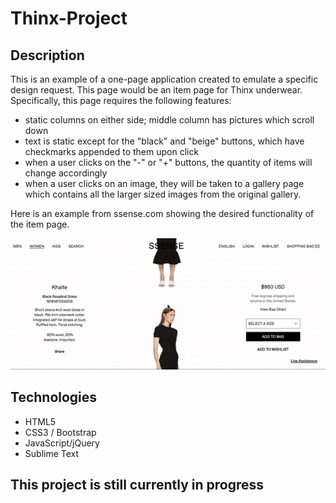 # Thinx-Project

## Description
This is an example of a one-page application created to emulate a specific design request. This page would be an item page for Thinx underwear. Specifically, this page requires the following features:
* static columns on either side; middle column has pictures which scroll down
* text is static except for the "black" and "beige" buttons, which have checkmarks appended to them upon click
* when a user clicks on the "-" or "+" buttons, the quantity of items will change accordingly
* when a user clicks on an image, they will be taken to a gallery page which contains all the larger sized images from the original gallery. 

Here is an example from ssense.com showing the desired functionality of the item page.

![ssense](https://github.com/anfperez/Thinx-Project/blob/master/ssense_functionality.gif "ssense")

## Technologies
* HTML5
* CSS3 / Bootstrap
* JavaScript/jQuery
* Sublime Text

## This project is still currently in progress

